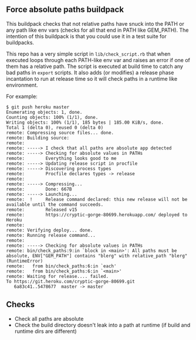 ## Force absolute paths buildpack

This buildpack checks that not relative paths have snuck into the PATH or any path like env vars (checks for all that end in PATH like GEM_PATH). The intention of this buildpack is that you could use it in a test suite for buildpacks.

This repo has a very simple script in `lib/check_script.rb` that when executed loops through each PATH-like env var and raises an error if one of them has a relative path.
The script is executed at build time to catch any bad paths in `export` scripts. It also adds (or modifies) a release phase incantation to run at release time so it will check paths in a runtime like environment.

For example:

```
$ git push heroku master
Enumerating objects: 1, done.
Counting objects: 100% (1/1), done.
Writing objects: 100% (1/1), 185 bytes | 185.00 KiB/s, done.
Total 1 (delta 0), reused 0 (delta 0)
remote: Compressing source files... done.
remote: Building source:
remote:
remote: -----> I check that all paths are absolute app detected
remote: -----> Checking for absolute values in PATHs
remote:        Everything looks good to me
remote: -----> Updating release script in procfile
remote: -----> Discovering process types
remote:        Procfile declares types -> release
remote:
remote: -----> Compressing...
remote:        Done: 667B
remote: -----> Launching...
remote:  !     Release command declared: this new release will not be available until the command succeeds.
remote:        Released v15
remote:        https://cryptic-gorge-80699.herokuapp.com/ deployed to Heroku
remote:
remote: Verifying deploy... done.
remote: Running release command...
remote:
remote: -----> Checking for absolute values in PATHs
remote: bin/check_paths:9:in `block in <main>': All paths must be absolute, ENV["GEM_PATH"] contains "blerg" with relative_path "blerg" (RuntimeError)
remote:   from bin/check_paths:6:in `each'
remote:   from bin/check_paths:6:in `<main>'
remote: Waiting for release.... failed.
To https://git.heroku.com/cryptic-gorge-80699.git
   6a83c41..5478677  master -> master
```

## Checks

- Check all paths are absolute
- Check the build directory doesn't leak into a path at runtime (if build and runtime dirs are different)
